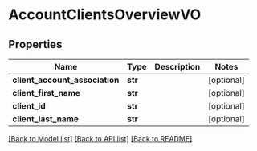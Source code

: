 # AccountClientsOverviewVO

## Properties
Name | Type | Description | Notes
------------ | ------------- | ------------- | -------------
**client_account_association** | **str** |  | [optional] 
**client_first_name** | **str** |  | [optional] 
**client_id** | **str** |  | [optional] 
**client_last_name** | **str** |  | [optional] 

[[Back to Model list]](../README.md#documentation-for-models) [[Back to API list]](../README.md#documentation-for-api-endpoints) [[Back to README]](../README.md)


